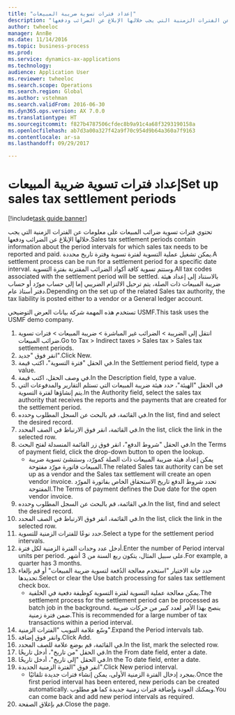 ```yaml
--- 
title: "إعداد فترات تسوية ضريبة المبيعات"
description: "تحتوي فترات تسوية ضرائب المبيعات على معلومات عن الفترات الزمنية التي يجب خلالها الإبلاغ عن الضرائب ودفعها."
author: twheeloc
manager: AnnBe
ms.date: 11/14/2016
ms.topic: business-process
ms.prod: 
ms.service: dynamics-ax-applications
ms.technology: 
audience: Application User
ms.reviewer: twheeloc
ms.search.scope: Operations
ms.search.region: Global
ms.author: vstehman
ms.search.validFrom: 2016-06-30
ms.dyn365.ops.version: AX 7.0.0
ms.translationtype: HT
ms.sourcegitcommit: f827b4787506cfdec8b9a91c4a68f3293190158a
ms.openlocfilehash: ab7d3a00a327f42a9f70c954d9b64a360a7f9163
ms.contentlocale: ar-sa
ms.lasthandoff: 09/29/2017

---
```

# <a name="set-up-sales-tax-settlement-periods"></a><span data-ttu-id="e9dd8-103">إعداد فترات تسوية ضريبة المبيعات</span><span class="sxs-lookup"><span data-stu-id="e9dd8-103">Set up sales tax settlement periods</span></span>

[!include[task guide banner](../../includes/task-guide-banner.md)]

<span data-ttu-id="e9dd8-104">تحتوي فترات تسوية ضرائب المبيعات على معلومات عن الفترات الزمنية التي يجب خلالها الإبلاغ عن الضرائب ودفعها.</span><span class="sxs-lookup"><span data-stu-id="e9dd8-104">Sales tax settlement periods contain information about the period intervals for which sales tax needs to be reported and paid.</span></span> <span data-ttu-id="e9dd8-105">يمكن تشغيل عملية التسوية لفترة تسوية وفترة تاريخ محددة.</span><span class="sxs-lookup"><span data-stu-id="e9dd8-105">A settlement process can be run for a settlement period for a specific date interval.</span></span> <span data-ttu-id="e9dd8-106">وستتم تسوية كافة أكواد الضرائب المقترنة بفترة التسوية.</span><span class="sxs-lookup"><span data-stu-id="e9dd8-106">All tax codes associated with the settlement period will be settled.</span></span> <span data-ttu-id="e9dd8-107">بالاستناد إلى إعداد هيئة ضريبة المبيعات ذات الصلة، يتم ترحيل الالتزام الضريبي إما إلى حساب مورّد أو حساب دفتر أستاذ عام.</span><span class="sxs-lookup"><span data-stu-id="e9dd8-107">Depending on the set up of the related Sales tax authority, the tax liability is posted either to a vendor or a General ledger account.</span></span>



<span data-ttu-id="e9dd8-108">تستخدم هذه المهمة شركة بيانات العرض التوضيحي USMF.</span><span class="sxs-lookup"><span data-stu-id="e9dd8-108">This task uses the USMF demo company.</span></span>



1. <span data-ttu-id="e9dd8-109">انتقل إلى الضريبة > الضرائب غير المباشرة > ضريبة المبيعات > فترات تسوية ضرائب المبيعات‬.</span><span class="sxs-lookup"><span data-stu-id="e9dd8-109">Go to Tax > Indirect taxes > Sales tax > Sales tax settlement periods.</span></span>
2. <span data-ttu-id="e9dd8-110">انقر فوق "جديد".</span><span class="sxs-lookup"><span data-stu-id="e9dd8-110">Click New.</span></span>
3. <span data-ttu-id="e9dd8-111">في الحقل "فترة التسوية‬"، اكتب قيمة.</span><span class="sxs-lookup"><span data-stu-id="e9dd8-111">In the Settlement period field, type a value.</span></span>
4. <span data-ttu-id="e9dd8-112">في وصف الحقل، اكتب قيمة.</span><span class="sxs-lookup"><span data-stu-id="e9dd8-112">In the Description field, type a value.</span></span>
5. <span data-ttu-id="e9dd8-113">في الحقل "الهيئة‬"، حدد هيئة ضريبة المبيعات التي تستلم التقارير والمدفوعات التي يتم إنشاؤها لفترة التسوية.</span><span class="sxs-lookup"><span data-stu-id="e9dd8-113">In the Authority field, select the sales tax authority that receives the reports and the payments that are created for the settlement period.</span></span>
6. <span data-ttu-id="e9dd8-114">في القائمة، قم بالبحث عن السجل المطلوب وحدده.</span><span class="sxs-lookup"><span data-stu-id="e9dd8-114">In the list, find and select the desired record.</span></span>
7. <span data-ttu-id="e9dd8-115">في القائمة، انقر فوق الارتباط في الصف المحدد.</span><span class="sxs-lookup"><span data-stu-id="e9dd8-115">In the list, click the link in the selected row.</span></span>
8. <span data-ttu-id="e9dd8-116">في الحقل "شروط الدفع"، انقر فوق زر القائمة المنسدلة لفتح البحث.</span><span class="sxs-lookup"><span data-stu-id="e9dd8-116">In the Terms of payment field, click the drop-down button to open the lookup.</span></span>
    * <span data-ttu-id="e9dd8-117">يمكن إعداد هيئة ضريبة المبيعات ذات الصلة كمورّد، وستنشئ تسوية ضريبة المبيعات فاتورة مورّد مفتوحة.</span><span class="sxs-lookup"><span data-stu-id="e9dd8-117">The related Sales tax authority can be set up as a vendor and the Sales tax settlement will create an open vendor invoice.</span></span> <span data-ttu-id="e9dd8-118">تحدد شروط الدفع تاريخ الاستحقاق الخاص بفاتورة المورّد المفتوحة.</span><span class="sxs-lookup"><span data-stu-id="e9dd8-118">The Terms of payment defines the Due date for the open vendor invoice.</span></span>  
9. <span data-ttu-id="e9dd8-119">في القائمة، قم بالبحث عن السجل المطلوب وحدده.</span><span class="sxs-lookup"><span data-stu-id="e9dd8-119">In the list, find and select the desired record.</span></span>
10. <span data-ttu-id="e9dd8-120">في القائمة، انقر فوق الارتباط في الصف المحدد.</span><span class="sxs-lookup"><span data-stu-id="e9dd8-120">In the list, click the link in the selected row.</span></span>
11. <span data-ttu-id="e9dd8-121">حدد نوعًا للفترات الزمنية للتسوية.</span><span class="sxs-lookup"><span data-stu-id="e9dd8-121">Select a type for the settlement period intervals.</span></span>
12. <span data-ttu-id="e9dd8-122">أدخل عدد وحدات الفترة الزمنية لكل فترة.</span><span class="sxs-lookup"><span data-stu-id="e9dd8-122">Enter the number of Period interval units per period.</span></span> <span data-ttu-id="e9dd8-123">على سبيل المثال، يتكون ربع السنة من 3 أشهر.</span><span class="sxs-lookup"><span data-stu-id="e9dd8-123">For example, a quarter has 3 months.</span></span>
13. <span data-ttu-id="e9dd8-124">حدد خانة الاختيار "استخدم معالجة الدُفعة لتسوية ضريبة المبيعات‬" أو قم بإلغاء تحديدها.</span><span class="sxs-lookup"><span data-stu-id="e9dd8-124">Select or clear the Use batch processing for sales tax settlement check box.</span></span>
    * <span data-ttu-id="e9dd8-125">يمكن معالجة عملية التسوية لفترة التسوية كوظيفة دفعية في الخلفية.</span><span class="sxs-lookup"><span data-stu-id="e9dd8-125">The settlement process for the settlement period can be processed as batch job in the background.</span></span> <span data-ttu-id="e9dd8-126">ينصح بهذا الأمر لعدد كبير من حركات ضريبة ضمن فترة زمنية.</span><span class="sxs-lookup"><span data-stu-id="e9dd8-126">This is recommended for a large number of tax transactions within a period interval.</span></span>  
14. <span data-ttu-id="e9dd8-127">وسّع علامة التبويب "الفترات الزمنية‬".</span><span class="sxs-lookup"><span data-stu-id="e9dd8-127">Expand the Period intervals tab.</span></span>
15. <span data-ttu-id="e9dd8-128">وانقر فوق إضافة.</span><span class="sxs-lookup"><span data-stu-id="e9dd8-128">Click Add.</span></span>
16. <span data-ttu-id="e9dd8-129">في القائمة، قم بوضع علامة للصف المحدد.</span><span class="sxs-lookup"><span data-stu-id="e9dd8-129">In the list, mark the selected row.</span></span>
17. <span data-ttu-id="e9dd8-130">في الحقل "من تاريخ"، أدخل تاريخًا.</span><span class="sxs-lookup"><span data-stu-id="e9dd8-130">In the From date field, enter a date.</span></span>
18. <span data-ttu-id="e9dd8-131">في الحقل "إلى تاريخ"، أدخل تاريخًا.</span><span class="sxs-lookup"><span data-stu-id="e9dd8-131">In the To date field, enter a date.</span></span>
19. <span data-ttu-id="e9dd8-132">انقر فوق "الفترة الزمنية الجديدة‬".</span><span class="sxs-lookup"><span data-stu-id="e9dd8-132">Click New period interval.</span></span>
    * <span data-ttu-id="e9dd8-133">بمجرد إدخال الفترة الزمنية الأولى، يمكن إنشاء فترات جديدة تلقائيًا.</span><span class="sxs-lookup"><span data-stu-id="e9dd8-133">Once the first period interval has been entered, new periods can be created automatically.</span></span> <span data-ttu-id="e9dd8-134">ويمكنك العودة وإضافة فترات زمنية جديدة كما هو مطلوب.</span><span class="sxs-lookup"><span data-stu-id="e9dd8-134">You can come back and add new period intervals as required.</span></span>  
20. <span data-ttu-id="e9dd8-135">قم بإغلاق الصفحة.</span><span class="sxs-lookup"><span data-stu-id="e9dd8-135">Close the page.</span></span>


